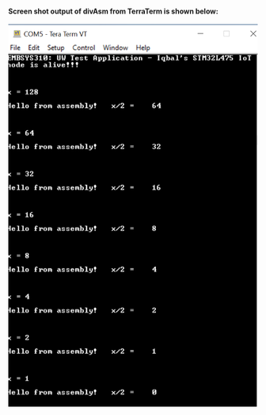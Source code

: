 #### Screen shot output of divAsm from TerraTerm is shown below:
![divAsm](https://github.com/isjosan/embsys310/blob/master/assignment05/hello-world-assembly-divAsm/images/divAsm.PNG)
